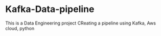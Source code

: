# Kafka-Data-pipeline
This is a Data Engineering project 
CReating a pipeline using Kafka, Aws cloud, python 
